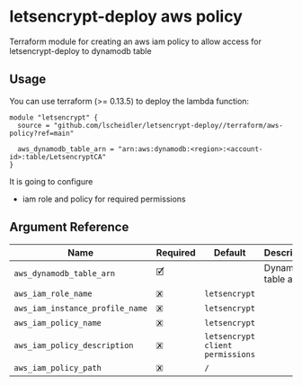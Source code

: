 # letsencrypt-deploy aws policy

Terraform module for creating an aws iam policy to allow access for letsencrypt-deploy to dynamodb table

## Usage

You can use terraform (>= 0.13.5) to deploy the lambda function:

```
module "letsencrypt" {
  source = "github.com/lscheidler/letsencrypt-deploy//terraform/aws-policy?ref=main"

  aws_dynamodb_table_arn = "arn:aws:dynamodb:<region>:<account-id>:table/LetsencryptCA"
}
```

It is going to configure
- iam role and policy for required permissions

## Argument Reference

| Name                                    | Required  | Default                                   | Description                                     |
|-----------------------------------------|-----------|-------------------------------------------|-------------------------------------------------|
| `aws_dynamodb_table_arn`                | 🗹         |                                           | DynamoDB table arn                              |
| `aws_iam_role_name`                     | 🗷         | `letsencrypt`                             |                                                 |
| `aws_iam_instance_profile_name`         | 🗷         | `letsencrypt`                             |                                                 |
| `aws_iam_policy_name`                   | 🗷         | `letsencrypt`                             |                                                 |
| `aws_iam_policy_description`            | 🗷         | `letsencrypt client permissions`          |                                                 |
| `aws_iam_policy_path`                   | 🗷         | `/`                                       |                                                 |

